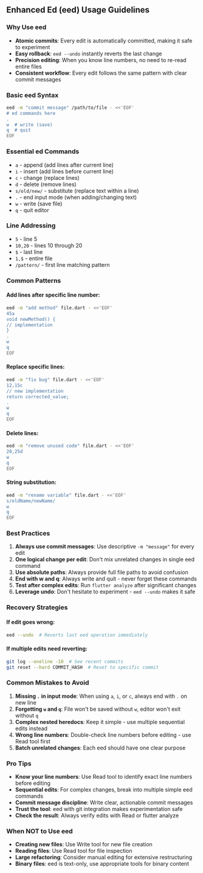 ## Enhanced Ed (eed) Usage Guidelines

### Why Use eed
- **Atomic commits**: Every edit is automatically committed, making it safe to experiment
- **Easy rollback**: `eed --undo` instantly reverts the last change
- **Precision editing**: When you know line numbers, no need to re-read entire files
- **Consistent workflow**: Every edit follows the same pattern with clear commit messages

### Basic eed Syntax
```bash
eed -m "commit message" /path/to/file - <<'EOF'
# ed commands here
.
w  # write (save)
q  # quit
EOF
```

### Essential ed Commands
- `a` - append (add lines after current line)
- `i` - insert (add lines before current line)
- `c` - change (replace lines)
- `d` - delete (remove lines)
- `s/old/new/` - substitute (replace text within a line)
- `.` - end input mode (when adding/changing text)
- `w` - write (save file)
- `q` - quit editor

### Line Addressing
- `5` - line 5
- `10,20` - lines 10 through 20
- `$` - last line
- `1,$` - entire file
- `/pattern/` - first line matching pattern

### Common Patterns

#### Add lines after specific line number:
```bash
eed -m "add method" file.dart - <<'EOF'
45a
void newMethod() {
// implementation
}
.
w
q
EOF
```

#### Replace specific lines:
```bash
eed -m "fix bug" file.dart - <<'EOF'
12,15c
// new implementation
return corrected_value;
.
w
q
EOF
```

#### Delete lines:
```bash
eed -m "remove unused code" file.dart - <<'EOF'
20,25d
w
q
EOF
```

#### String substitution:
```bash
eed -m "rename variable" file.dart - <<'EOF'
s/oldName/newName/
w
q
EOF
```

### Best Practices

1. **Always use commit messages**: Use descriptive `-m "message"` for every edit
2. **One logical change per edit**: Don't mix unrelated changes in single eed command
3. **Use absolute paths**: Always provide full file paths to avoid confusion
4. **End with w and q**: Always write and quit - never forget these commands
5. **Test after complex edits**: Run `flutter analyze` after significant changes
6. **Leverage undo**: Don't hesitate to experiment - `eed --undo` makes it safe

### Recovery Strategies

#### If edit goes wrong:
```bash
eed --undo  # Reverts last eed operation immediately
```

#### If multiple edits need reverting:
```bash
git log --oneline -10  # See recent commits
git reset --hard COMMIT_HASH  # Reset to specific commit
```

### Common Mistakes to Avoid

1. **Missing `.` in input mode**: When using `a`, `i`, or `c`, always end with `.` on new line
2. **Forgetting `w` and `q`**: File won't be saved without `w`, editor won't exit without `q`
3. **Complex nested heredocs**: Keep it simple - use multiple sequential edits instead
4. **Wrong line numbers**: Double-check line numbers before editing - use Read tool first
5. **Batch unrelated changes**: Each eed should have one clear purpose

### Pro Tips

- **Know your line numbers**: Use Read tool to identify exact line numbers before editing
- **Sequential edits**: For complex changes, break into multiple simple eed commands
- **Commit message discipline**: Write clear, actionable commit messages
- **Trust the tool**: eed with git integration makes experimentation safe
- **Check the result**: Always verify edits with Read or flutter analyze

### When NOT to Use eed

- **Creating new files**: Use Write tool for new file creation
- **Reading files**: Use Read tool for file inspection
- **Large refactoring**: Consider manual editing for extensive restructuring
- **Binary files**: eed is text-only, use appropriate tools for binary content

